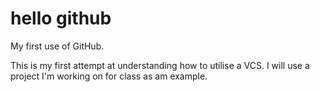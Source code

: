 # hello github
My first use of GitHub.

This is my first attempt at understanding how to utilise a VCS. I will use a project I'm working on for class as am example.
